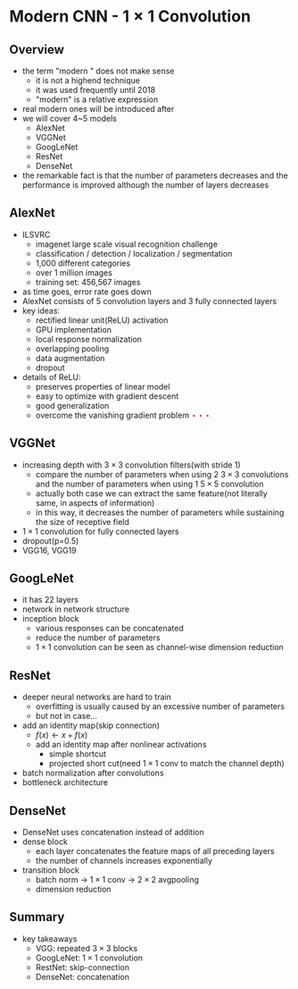 # Modern CNN - $1\times1$ Convolution

## Overview

- the term "modern " does not make sense
  - it is not a highend technique
  - it was used frequently until 2018
  - "modern" is a relative expression
- real modern ones will be introduced after
- we will cover 4~5 models
  - AlexNet
  - VGGNet
  - GoogLeNet
  - ResNet
  - DenseNet
- the remarkable fact is that the number of parameters decreases and the performance is improved although the number of layers decreases


## AlexNet
- ILSVRC
  - imagenet large scale visual recognition challenge
  - classification / detection / localization / segmentation
  - 1,000 different categories
  - over 1 million images
  - training set: 456,567 images
- as time goes, error rate goes down
- AlexNet consists of 5 convolution layers and 3 fully connected layers
- key ideas:
  - rectified linear unit(ReLU) activation
  - GPU implementation
  - local response normalization
  - overlapping pooling
  - data augmentation
  - dropout
- details of ReLU:
  - preserves properties of linear model
  - easy to optimize with gradient descent
  - good generalization
  - overcome the vanishing gradient problem <span style="color:red">$\star\star\star$</span>
  
## VGGNet
- increasing depth with $3\times3$ convolution filters(with stride 1)
  - compare the number of parameters when using 2 $3\times3$ convolutions and the number of parameters when using 1 $5\times5$ convolution
  - actually both case we can extract the same feature(not literally same, in aspects of information)
  - in this way, it decreases the number of parameters while sustaining the size of receptive field
- $1\times1$ convolution for fully connected layers
- dropout(p=0.5)
- VGG16, VGG19


## GoogLeNet

- it has 22 layers
- network in network structure
- inception block
  - various responses can be concatenated
  - reduce the number of parameters
  - $1\times1$ convolution can be seen as channel-wise dimension reduction


## ResNet
- deeper neural networks are hard to train
  - overfitting is usually caused by an excessive number of parameters
  - but not in case...
- add an identity map(skip connection)
  - $f(x) \leftarrow x+f(x)$
  - add an identity map after nonlinear activations
    - simple shortcut
    - projected short cut(need $1\times1$ conv to match the channel depth)
- batch normalization after convolutions
- bottleneck architecture

## DenseNet

- DenseNet uses concatenation instead of addition
- dense block
  - each layer concatenates the feature maps of all preceding layers
  - the number of channels increases exponentially
- transition block
  - batch norm $\rightarrow$ $1\times1$ conv $\rightarrow$ $2\times2$ avgpooling
  - dimension reduction


## Summary
- key takeaways
  - VGG: repeated $3\times3$ blocks
  - GoogLeNet: $1\times1$ convolution
  - RestNet: skip-connection
  - DenseNet: concatenation